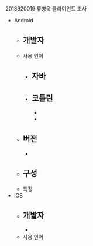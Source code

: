 2018920019 류병욱 클라이언트 조사 

- Android
  - 개발자
    -
  - 사용 언어
    - 자바
      - 
    - 코틀린
      -
      -
      -
  - 버전
    -
    -
  - 구성
    -
  - 특징
- iOS
  - 개발자
    -
    -
  - 사용 언어
  
